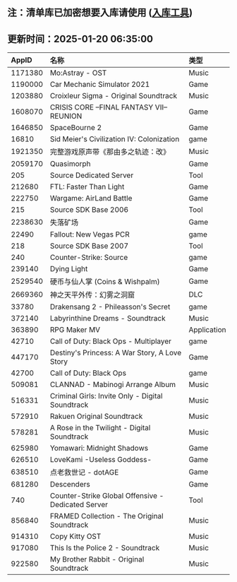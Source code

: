 ## 注：清单库已加密想要入库请使用 ([入库工具](https://github.com/BlankTMing/ManifestAutoUpdate/releases))

## 更新时间：2025-01-20 06:35:00
| AppID | 名称 | 类型  |
| :-------------------- | :----------------------------- | :----------- |
| 1171380 | Mo:Astray - OST| Music |
| 1190000 | Car Mechanic Simulator 2021| Game |
| 1203880 | Croixleur Sigma - Original Soundtrack| Music |
| 1608070 | CRISIS CORE –FINAL FANTASY VII– REUNION| Game |
| 1646850 | SpaceBourne 2| Game |
| 16810 | Sid Meier's Civilization IV: Colonization| game |
| 1921350 | 完整游戏原声带《那由多之轨迹：改》| Music |
| 2059170 | Quasimorph| Game |
| 205 | Source Dedicated Server| Tool |
| 212680 | FTL: Faster Than Light| Game |
| 222750 | Wargame: AirLand Battle| Game |
| 215 | Source SDK Base 2006| Tool |
| 2238630 | 失落矿场| Game |
| 22490 | Fallout: New Vegas PCR| game |
| 218 | Source SDK Base 2007| Tool |
| 240 | Counter-Strike: Source| game |
| 239140 | Dying Light| Game |
| 2529540 | 硬币与仙人掌 (Coins & Wishpalm)| Game |
| 2669360 | 神之天平外传：幻雾之洞窟| DLC |
| 33780 | Drakensang 2 - Phileasson's Secret| game |
| 372140 | Labyrinthine Dreams - Soundtrack| Music |
| 363890 | RPG Maker MV| Application |
| 42710 | Call of Duty: Black Ops - Multiplayer| game |
| 447170 | Destiny's Princess: A War Story, A Love Story| Game |
| 42700 | Call of Duty: Black Ops| game |
| 509081 | CLANNAD - Mabinogi Arrange Album| Music |
| 516331 | Criminal Girls: Invite Only - Digital Soundtrack| Music |
| 572910 | Rakuen Original Soundtrack| Music |
| 578281 | A Rose in the Twilight - Digital Soundtrack| Music |
| 625980 | Yomawari: Midnight Shadows| Game |
| 626510 | LoveKami -Useless Goddess-| Game |
| 638510 | 点老救世记 - dotAGE| Game |
| 681280 | Descenders| Game |
| 740 | Counter-Strike Global Offensive - Dedicated Server| Tool |
| 856840 | FRAMED Collection - The Original Soundtrack| Music |
| 914310 | Copy Kitty OST| Music |
| 917080 | This Is the Police 2 - Soundtrack| Music |
| 922580 | My Brother Rabbit - Original Soundtrack| Music |
